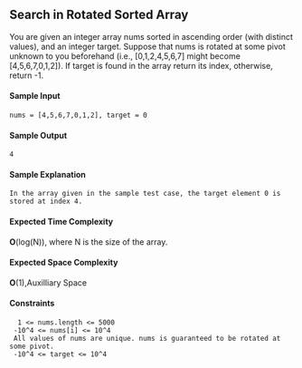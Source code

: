 ## **Search in Rotated Sorted Array**

You are given an integer array nums sorted in ascending order (with distinct values), and an integer target.
Suppose that nums is rotated at some pivot unknown to you beforehand (i.e., [0,1,2,4,5,6,7] might become [4,5,6,7,0,1,2]).
If target is found in the array return its index, otherwise, return -1.





#### **Sample Input**
	nums = [4,5,6,7,0,1,2], target = 0

	

#### **Sample Output**
	4

#### **Sample Explanation**
	In the array given in the sample test case, the target element 0 is stored at index 4. 

#### **Expected Time Complexity**
__O__(log(N)), where N is the size of the array.
#### **Expected Space Complexity**
__O__(1),Auxilliary Space  

#### **Constraints**
	  1 <= nums.length <= 5000
	 -10^4 <= nums[i] <= 10^4
	 All values of nums are unique. nums is guaranteed to be rotated at some pivot.
	 -10^4 <= target <= 10^4

